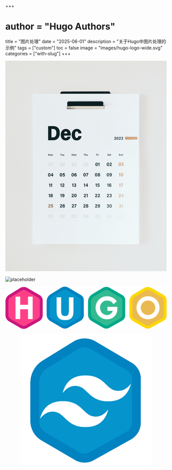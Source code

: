 +++
# author = "Hugo Authors"
title = "图片处理"
date = "2025-06-01"
description = "关于Hugo中图片处理的示例"
tags = ["custom"]
toc = false
image = "images/hugo-logo-wide.svg"
categories = ["with-slug"]
+++

![Photo by Behnam Norouzi on Unsplash](./images/behnam-norouzi-_1ok63FFlM4-unsplash.jpg "Photo by Behnam Norouzi on Unsplash")

![placeholder](https://placeholder.co/1024x768/png "Test for external image")

![svg](./images/hugo-logo-wide.svg "Test for svg")

<p align="center" width="100%">
    <img src="./images/logo.png">
</p>
